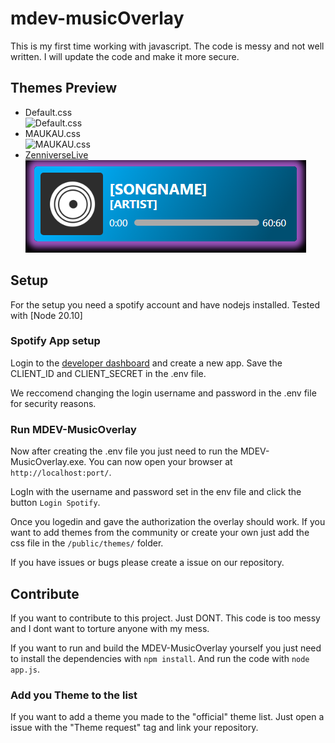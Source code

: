 # mdev-musicOverlay
 This is my first time working with javascript. The code is messy and not well written. I will update the code and make it more secure.

## Themes Preview

- Default.css<br>
  ![Default.css](https://cdn.discordapp.com/attachments/1148349058038104106/1282477882257575968/image.png?ex=66f14c5a&is=66effada&hm=836ce4ef71376513b96ca5f21d9c7679ad233dd73edf732c122efa438d03cfe9&)
- MAUKAU.css<br>
  ![MAUKAU.css](https://cdn.discordapp.com/attachments/1232090640389505064/1282502732996935740/image.png?ex=66df973f&is=66de45bf&hm=91105b24b28961b321e70f9d2a643644ec99fbc7b2f3bfc9650b6d0c663b6f6a&)
- [ZenniverseLive](https://github.com/MAUKAU-DEV/MDEV-MusicOverlay-ZenniverseLive)<br>
  ![ZenniverseLive.css Preview](https://github.com/MAUKAU-DEV/MDEV-MusicOverlay-ZenniverseLive/blob/main/preview.png)

## Setup
For the setup you need a spotify account and have nodejs installed.
Tested with [Node 20.10]

### Spotify App setup
Login to the [developer dashboard](https://developer.spotify.com/) and create a new app.
Save the CLIENT_ID and CLIENT_SECRET in the .env file. 

We reccomend changing the login username and password  in the .env file for security reasons.

### Run MDEV-MusicOverlay
Now after creating the .env file you just need to run the MDEV-MusicOverlay.exe.
You can now open your browser at ``http://localhost:port/``.

LogIn with the username and password set in the env file and click the button ``Login Spotify``. 

Once you logedin and gave the authorization the overlay should work.
If you want to add themes from the community or create your own just add the css file in the ``/public/themes/`` folder. 

If you have issues or bugs please create a issue on our repository.

## Contribute
If you want to contribute to this project. Just DONT.
This code is too messy and I dont want to torture anyone with my mess.

If you want to run and build the MDEV-MusicOverlay yourself you just need to install the dependencies with ``npm install``.
And run the code with ``node app.js``.

### Add you Theme to the list
If you want to add a theme you made to the "official" theme list. 
Just open a issue with the "Theme request" tag and link your repository. 
